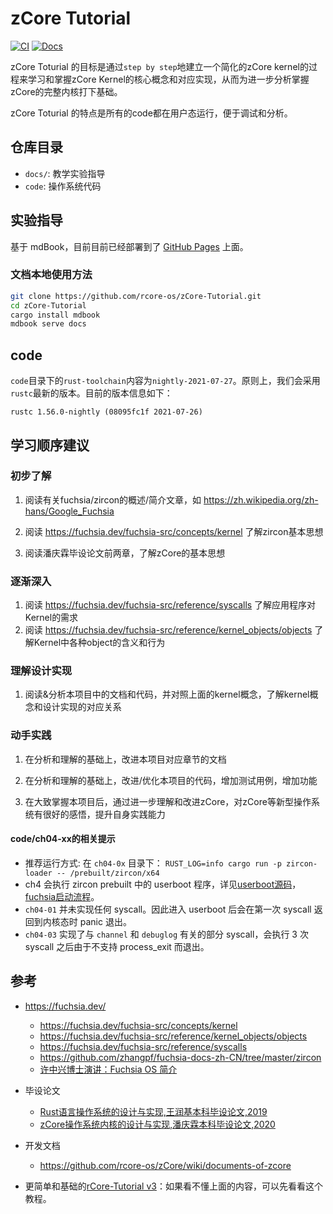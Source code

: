 # zCore Tutorial

[![CI](https://github.com/rcore-os/zCore-Tutorial/workflows/CI/badge.svg?branch=master)](https://github.com/rcore-os/zCore-Tutorial/actions)
[![Docs](https://img.shields.io/badge/docs-alpha-blue)](https://rcore-os.github.io/zCore-Tutorial/)

zCore Toturial 的目标是通过`step by step`地建立一个简化的zCore kernel的过程来学习和掌握zCore Kernel的核心概念和对应实现，从而为进一步分析掌握zCore的完整内核打下基础。

zCore Toturial 的特点是所有的code都在用户态运行，便于调试和分析。

## 仓库目录

* `docs/`: 教学实验指导
* `code`: 操作系统代码

## 实验指导

基于 mdBook，目前目前已经部署到了 [GitHub Pages](https://rcore-os.github.io/zCore-Tutorial/) 上面。

### 文档本地使用方法

```bash
git clone https://github.com/rcore-os/zCore-Tutorial.git
cd zCore-Tutorial
cargo install mdbook
mdbook serve docs
```

## code
`code`目录下的`rust-toolchain`内容为`nightly-2021-07-27`。原则上，我们会采用`rustc`最新的版本。目前的版本信息如下：
```
rustc 1.56.0-nightly (08095fc1f 2021-07-26)
```

## 学习顺序建议

### 初步了解

1. 阅读有关fuchsia/zircon的概述/简介文章，如 https://zh.wikipedia.org/zh-hans/Google_Fuchsia

2. 阅读 https://fuchsia.dev/fuchsia-src/concepts/kernel 了解zircon基本思想

3. 阅读潘庆霖毕设论文前两章，了解zCore的基本思想

### 逐渐深入
1. 阅读 https://fuchsia.dev/fuchsia-src/reference/syscalls 了解应用程序对Kernel的需求
2. 阅读 https://fuchsia.dev/fuchsia-src/reference/kernel_objects/objects 了解Kernel中各种object的含义和行为

### 理解设计实现

1. 阅读&分析本项目中的文档和代码，并对照上面的kernel概念，了解kernel概念和设计实现的对应关系

### 动手实践

1. 在分析和理解的基础上，改进本项目对应章节的文档

2. 在分析和理解的基础上，改进/优化本项目的代码，增加测试用例，增加功能

3. 在大致掌握本项目后，通过进一步理解和改进zCore，对zCore等新型操作系统有很好的感悟，提升自身实践能力

   
####  code/ch04-xx的相关提示
  - 推荐运行方式: 在 `ch04-0x` 目录下： `RUST_LOG=info cargo run -p zircon-loader -- /prebuilt/zircon/x64`
  - ch4 会执行 zircon prebuilt 中的 userboot 程序，详见[userboot源码](https://github.com/vsrinivas/fuchsia/tree/master/zircon/kernel/lib/userabi/userboot)，[fuchsia启动流程](https://fuchsia.dev/fuchsia-src/concepts/booting/userboot?hl=en)。
  - `ch04-01` 并未实现任何 syscall。因此进入 userboot 后会在第一次 syscall 返回到内核态时 panic 退出。 
  - `ch04-03` 实现了与 `channel` 和 `debuglog` 有关的部分 syscall，会执行 3 次 syscall 之后由于不支持 process_exit 而退出。


## 参考

- https://fuchsia.dev/
  - https://fuchsia.dev/fuchsia-src/concepts/kernel
  - https://fuchsia.dev/fuchsia-src/reference/kernel_objects/objects
  - https://fuchsia.dev/fuchsia-src/reference/syscalls
  - https://github.com/zhangpf/fuchsia-docs-zh-CN/tree/master/zircon
  - [许中兴博士演讲：Fuchsia OS 简介](https://xuzhongxing.github.io/201806fuchsia.pdf)
  
- 毕设论文
  - [Rust语言操作系统的设计与实现,王润基本科毕设论文,2019](https://github.com/rcore-os/zCore/wiki/files/wrj-thesis.pdf) 
  - [zCore操作系统内核的设计与实现,潘庆霖本科毕设论文,2020](https://github.com/rcore-os/zCore/wiki/files/pql-thesis.pdf)
  
- 开发文档
  - https://github.com/rcore-os/zCore/wiki/documents-of-zcore

- 更简单和基础的[rCore-Tutorial v3](https://rcore-os.github.io/rCore-Tutorial-Book-v3/)：如果看不懂上面的内容，可以先看看这个教程。
